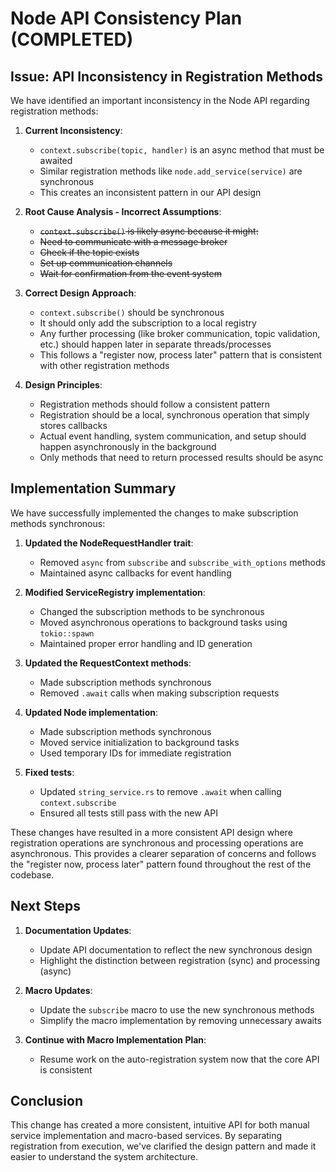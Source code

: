 # Node API Consistency Plan (COMPLETED)

## Issue: API Inconsistency in Registration Methods

We have identified an important inconsistency in the Node API regarding registration methods:

1. **Current Inconsistency**:
   - `context.subscribe(topic, handler)` is an async method that must be awaited
   - Similar registration methods like `node.add_service(service)` are synchronous
   - This creates an inconsistent pattern in our API design

2. **Root Cause Analysis - Incorrect Assumptions**:
   - ~~`context.subscribe()` is likely async because it might:~~
   - ~~Need to communicate with a message broker~~
   - ~~Check if the topic exists~~
   - ~~Set up communication channels~~
   - ~~Wait for confirmation from the event system~~

3. **Correct Design Approach**:
   - `context.subscribe()` should be synchronous
   - It should only add the subscription to a local registry
   - Any further processing (like broker communication, topic validation, etc.) should happen later in separate threads/processes
   - This follows a "register now, process later" pattern that is consistent with other registration methods

4. **Design Principles**:
   - Registration methods should follow a consistent pattern
   - Registration should be a local, synchronous operation that simply stores callbacks
   - Actual event handling, system communication, and setup should happen asynchronously in the background
   - Only methods that need to return processed results should be async

## Implementation Summary

We have successfully implemented the changes to make subscription methods synchronous:

1. **Updated the NodeRequestHandler trait**:
   - Removed `async` from `subscribe` and `subscribe_with_options` methods
   - Maintained async callbacks for event handling

2. **Modified ServiceRegistry implementation**:
   - Changed the subscription methods to be synchronous
   - Moved asynchronous operations to background tasks using `tokio::spawn`
   - Maintained proper error handling and ID generation

3. **Updated the RequestContext methods**:
   - Made subscription methods synchronous
   - Removed `.await` calls when making subscription requests

4. **Updated Node implementation**:
   - Made subscription methods synchronous
   - Moved service initialization to background tasks
   - Used temporary IDs for immediate registration

5. **Fixed tests**:
   - Updated `string_service.rs` to remove `.await` when calling `context.subscribe`
   - Ensured all tests still pass with the new API

These changes have resulted in a more consistent API design where registration operations are synchronous and processing operations are asynchronous. This provides a clearer separation of concerns and follows the "register now, process later" pattern found throughout the rest of the codebase.

## Next Steps

1. **Documentation Updates**:
   - Update API documentation to reflect the new synchronous design
   - Highlight the distinction between registration (sync) and processing (async)

2. **Macro Updates**:
   - Update the `subscribe` macro to use the new synchronous methods
   - Simplify the macro implementation by removing unnecessary awaits

3. **Continue with Macro Implementation Plan**:
   - Resume work on the auto-registration system now that the core API is consistent

## Conclusion

This change has created a more consistent, intuitive API for both manual service implementation and macro-based services. By separating registration from execution, we've clarified the design pattern and made it easier to understand the system architecture. 